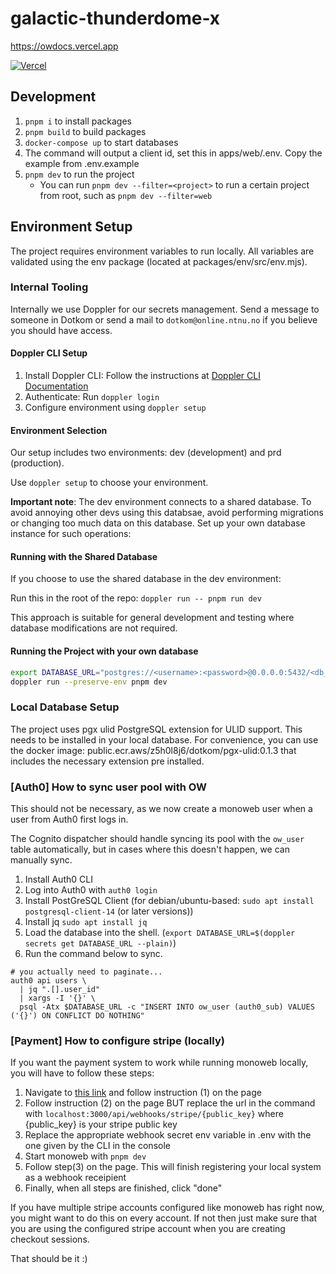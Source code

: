 # galactic-thunderdome-x

https://owdocs.vercel.app

<a href="https://vercel.com?utm_source=[team-name]&utm_campaign=oss" width="150" height="30">
    <img src="https://images.ctfassets.net/e5382hct74si/78Olo8EZRdUlcDUFQvnzG7/fa4cdb6dc04c40fceac194134788a0e2/1618983297-powered-by-vercel.svg" alt="Vercel">
</a>

## Development  

1. `pnpm i` to install packages
2. `pnpm build` to build packages
3. `docker-compose up` to start databases
4. The command will output a client id, set this in apps/web/.env. Copy the example from .env.example
5. `pnpm dev` to run the project
   - You can run `pnpm dev --filter=<project>` to run a certain project from root, such as `pnpm dev --filter=web`

## Environment Setup

The project requires environment variables to run locally. All variables are validated using the env package (located at packages/env/src/env.mjs).

### Internal Tooling

Internally we use Doppler for our secrets management. Send a message to someone in Dotkom or send a mail to `dotkom@online.ntnu.no` if you believe you should have access.

#### Doppler CLI Setup

1. Install Doppler CLI: Follow the instructions at [Doppler CLI Documentation](https://docs.doppler.com/docs/install-cli)
2. Authenticate: Run `doppler login`
3. Configure environment using `doppler setup`

#### Environment Selection

Our setup includes two environments: dev (development) and prd (production).

Use `doppler setup` to choose your environment.

**Important note**: The dev environment connects to a shared database. To avoid annoying other devs using this databsae, avoid performing migrations or changing too much data on this database. Set up your own database instance for such operations:

#### Running with the Shared Database

If you choose to use the shared database in the dev environment:

Run this in the root of the repo:
`doppler run -- pnpm run dev`

This approach is suitable for general development and testing where database modifications are not required.

#### Running the Project with your own database

```sh
export DATABASE_URL="postgres://<username>:<password>@0.0.0.0:5432/<db_name>"
doppler run --preserve-env pnpm dev
```

### Local Database Setup

The project uses pgx ulid PostgreSQL extension for ULID support. This needs to be installed in your local database.  For convenience, you can use the docker image: public.ecr.aws/z5h0l8j6/dotkom/pgx-ulid:0.1.3 that includes the necessary extension pre installed.

### [Auth0] How to sync user pool with OW

This should not be necessary, as we now create a monoweb user when a user from Auth0 first logs in.

The Cognito dispatcher should handle syncing its pool with the `ow_user` table automatically, but in cases where this
doesn't happen, we can manually sync.

1. Install Auth0 CLI
2. Log into Auth0 with `auth0 login`
3. Install PostGreSQL Client (for debian/ubuntu-based: `sudo apt install postgresql-client-14` (or later versions))
4. Install jq `sudo apt install jq`
5. Load the database into the shell. (`export DATABASE_URL=$(doppler secrets get DATABASE_URL --plain)`)
6. Run the command below to sync.

```shell
# you actually need to paginate...
auth0 api users \
  | jq ".[].user_id"
  | xargs -I '{}' \
  psql -Atx $DATABASE_URL -c "INSERT INTO ow_user (auth0_sub) VALUES ('{}') ON CONFLICT DO NOTHING"
```

### [Payment] How to configure stripe (locally)

If you want the payment system to work while running monoweb locally, you will have to follow these steps:

1. Navigate to [this link](https://dashboard.stripe.com/test/webhooks/create?endpoint_location=local) and follow instruction (1) on the page
2. Follow instruction (2) on the page BUT replace the url in the command with `localhost:3000/api/webhooks/stripe/{public_key}` where {public_key} is your stripe public key
3. Replace the appropriate webhook secret env variable in .env with the one given by the CLI in the console
4. Start monoweb with `pnpm dev`
5. Follow step(3) on the page. This will finish registering your local system as a webhook receipient
6. Finally, when all steps are finished, click "done"

If you have multiple stripe accounts configured like monoweb has right now, you might want to do this on every account. If not then just make sure that you are using the configured stripe account when you are creating checkout sessions.

That should be it :)
